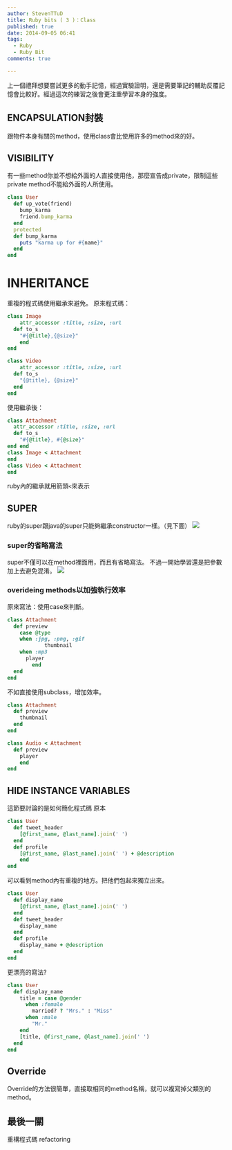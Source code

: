```yaml
---
author: StevenTTuD
title: Ruby bits ( 3 )：Class
published: true
date: 2014-09-05 06:41
tags:
  - Ruby
  - Ruby Bit
comments: true

---
```

上一個禮拜想要嘗試更多的動手記憶，經過實驗證明，還是需要筆記的輔助反覆記憶會比較好。經過這次的練習之後會更注重學習本身的強度。

## ENCAPSULATION封裝
跟物件本身有關的method，使用class會比使用許多的method來的好。

## VISIBILITY
有一些method你並不想給外面的人直接使用他，那麼宣告成private，限制這些private method不能給外面的人所使用。
```rb
class User
  def up_vote(friend)
    bump_karma
    friend.bump_karma
  end
  protected
  def bump_karma
    puts "karma up for #{name}"
  end
end
```
# INHERITANCE
重複的程式碼使用繼承來避免。
原來程式碼：
```rb
class Image
	attr_accessor :title, :size, :url
  def to_s
  	"#{@title},{@size}"
	end
end

class Video
	attr_accessor :title, :size, :url
  def to_s
  	"{@title}, {@size}"
  end
end
```
使用繼承後：
```rb
class Attachment
  attr_accessor :title, :size, :url
  def to_s
    "#{@title}, #{@size}"
end end
class Image < Attachment
end
class Video < Attachment
end
```
ruby內的繼承就用箭頭```<```來表示
## SUPER
ruby的super跟java的super只能夠繼承constructor一樣。（見下圖）
![](https://lh3.googleusercontent.com/AXTNO38rF_Z5-Bvn6HEX96KsojxntcHjnKFdkpT-5-4=w1755-h923-no)

### super的省略寫法
super不僅可以在method裡面用，而且有省略寫法。
不過一開始學習還是把參數加上去避免混淆。
![](https://lh4.googleusercontent.com/-3UdY2F0B16k/VAlinCbjwRI/AAAAAAAAC3c/aFwDasJziEo/w1755-h833-no/Screen%2BShot%2B2014-09-05%2Bat%2B15.12.39.png)

### overideing methods以加強執行效率
原來寫法：使用case來判斷。
```rb
class Attachment
  def preview
    case @type
    when :jpg, :png, :gif
			thumbnail
    when :mp3
      player
		end
  end
end
```
不如直接使用subclass，增加效率。
```rb
class Attachment
  def preview
    thumbnail
  end
end

class Audio < Attachment
  def preview
    player
	end
end
```

## HIDE INSTANCE VARIABLES
這節要討論的是如何簡化程式碼
原本
```rb
class User
  def tweet_header
    [@first_name, @last_name].join(' ')
  end
  def profile
    [@first_name, @last_name].join(' ') + @description
	end
end
```
可以看到method內有重複的地方。把他們包起來獨立出來。
```rb
class User
  def display_name
    [@first_name, @last_name].join(' ')
  end
  def tweet_header
    display_name
  end
  def profile
    display_name + @description
  end
end
```
更漂亮的寫法?
```rb
class User
  def display_name
    title = case @gender
      when :female
        married? ? "Mrs." : "Miss"
      when :male
        "Mr."
    end
    [title, @first_name, @last_name].join(' ')
  end
end
```
## Override
Override的方法很簡單，直接取相同的method名稱，就可以複寫掉父類別的method。

## 最後一關
重構程式碼 refactoring